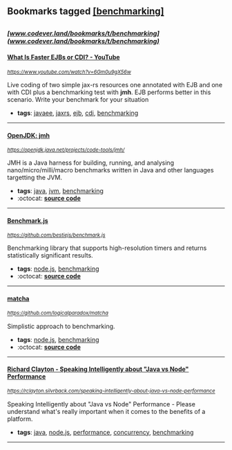 ## Bookmarks tagged [[benchmarking]](https://www.codever.land/search?q=[benchmarking])

_<sup><sup>[www.codever.land/bookmarks/t/benchmarking](www.codever.land/bookmarks/t/benchmarking)</sup></sup>_
---
#### [What Is Faster EJBs or CDI? - YouTube](https://www.youtube.com/watch?v=6Gm0u9gX56w)
_<sup>https://www.youtube.com/watch?v=6Gm0u9gX56w</sup>_

Live coding of two simple jax-rs resources one annotated with EJB and one with CDI plus a benchmarking test with **jmh**. EJB performs better in this scenario. Write your benchmark for your situation
* **tags**: [javaee](../tagged/javaee.md), [jaxrs](../tagged/jaxrs.md), [ejb](../tagged/ejb.md), [cdi](../tagged/cdi.md), [benchmarking](../tagged/benchmarking.md)
---
#### [OpenJDK: jmh](https://openjdk.java.net/projects/code-tools/jmh/)
_<sup>https://openjdk.java.net/projects/code-tools/jmh/</sup>_

JMH is a Java harness for building, running, and analysing nano/micro/milli/macro benchmarks written in Java and other languages targetting the JVM.
* **tags**: [java](../tagged/java.md), [jvm](../tagged/jvm.md), [benchmarking](../tagged/benchmarking.md)
* :octocat: **[source code](https://hg.openjdk.java.net/code-tools/jmh/)**
---
#### [Benchmark.js](https://github.com/bestiejs/benchmark.js)
_<sup>https://github.com/bestiejs/benchmark.js</sup>_

Benchmarking library that supports high-resolution timers and returns statistically significant results.
* **tags**: [node.js](../tagged/node.js.md), [benchmarking](../tagged/benchmarking.md)
* :octocat: **[source code](https://github.com/bestiejs/benchmark.js)**
---
#### [matcha](https://github.com/logicalparadox/matcha)
_<sup>https://github.com/logicalparadox/matcha</sup>_

Simplistic approach to benchmarking.
* **tags**: [node.js](../tagged/node.js.md), [benchmarking](../tagged/benchmarking.md)
* :octocat: **[source code](https://github.com/logicalparadox/matcha)**
---
#### [Richard Clayton - Speaking Intelligently about "Java vs Node" Performance](https://rclayton.silvrback.com/speaking-intelligently-about-java-vs-node-performance)
_<sup>https://rclayton.silvrback.com/speaking-intelligently-about-java-vs-node-performance</sup>_

Speaking Intelligently about "Java vs Node" Performance - Please understand what's really important when it comes to the benefits of a platform.
* **tags**: [java](../tagged/java.md), [node.js](../tagged/node.js.md), [performance](../tagged/performance.md), [concurrency](../tagged/concurrency.md), [benchmarking](../tagged/benchmarking.md)
---
